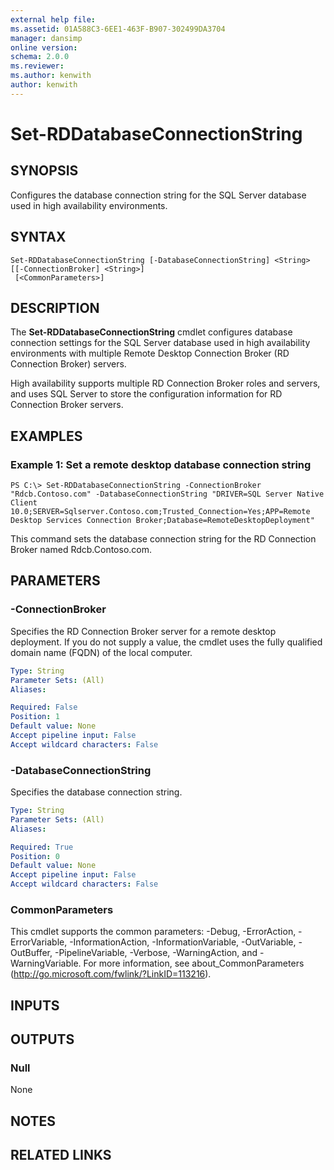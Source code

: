 ```yaml
---
external help file: 
ms.assetid: 01A588C3-6EE1-463F-B907-302499DA3704
manager: dansimp
online version: 
schema: 2.0.0
ms.reviewer:
ms.author: kenwith
author: kenwith
---
```


# Set-RDDatabaseConnectionString

## SYNOPSIS
Configures the database connection string for the SQL Server database used in high availability environments.

## SYNTAX

```
Set-RDDatabaseConnectionString [-DatabaseConnectionString] <String> [[-ConnectionBroker] <String>]
 [<CommonParameters>]
```

## DESCRIPTION
The **Set-RDDatabaseConnectionString** cmdlet configures database connection settings for the SQL Server database used in high availability environments with multiple Remote Desktop Connection Broker (RD Connection Broker) servers.

High availability supports multiple RD Connection Broker roles and servers, and uses SQL Server to store the configuration information for RD Connection Broker servers.

## EXAMPLES

### Example 1: Set a remote desktop database connection string
```
PS C:\> Set-RDDatabaseConnectionString -ConnectionBroker "Rdcb.Contoso.com" -DatabaseConnectionString "DRIVER=SQL Server Native Client 10.0;SERVER=Sqlserver.Contoso.com;Trusted_Connection=Yes;APP=Remote Desktop Services Connection Broker;Database=RemoteDesktopDeployment"
```

This command sets the database connection string for the RD Connection Broker named Rdcb.Contoso.com.

## PARAMETERS

### -ConnectionBroker
Specifies the RD Connection Broker server for a remote desktop deployment.
If you do not supply a value, the cmdlet uses the fully qualified domain name (FQDN) of the local computer.

```yaml
Type: String
Parameter Sets: (All)
Aliases: 

Required: False
Position: 1
Default value: None
Accept pipeline input: False
Accept wildcard characters: False
```

### -DatabaseConnectionString
Specifies the database connection string.

```yaml
Type: String
Parameter Sets: (All)
Aliases: 

Required: True
Position: 0
Default value: None
Accept pipeline input: False
Accept wildcard characters: False
```

### CommonParameters
This cmdlet supports the common parameters: -Debug, -ErrorAction, -ErrorVariable, -InformationAction, -InformationVariable, -OutVariable, -OutBuffer, -PipelineVariable, -Verbose, -WarningAction, and -WarningVariable. For more information, see about_CommonParameters (http://go.microsoft.com/fwlink/?LinkID=113216).

## INPUTS

## OUTPUTS

### Null
None

## NOTES

## RELATED LINKS
